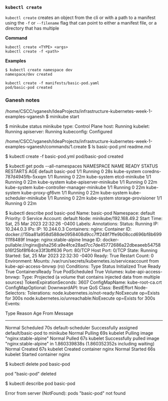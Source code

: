 ### `kubectl create`
`kubectl create` creates an object from the cli or with a path to a manifest using the `-f` or  `--filename` flag that can point to either a manifest file, or a directory that has multiple

**Command**
```
kubectl create <TYPE> <args>
kubectl create -f <path>
```

**Examples**
```
$ kubectl create namespace dev
namespace/dev created

kubectl create -f manifests/basic-pod.yaml 
pod/basic-pod created
```

### Ganesh notes 

/home/CSCC/vganesh/IdeaProjects/infrastructure-kubernetes-week-1-examples-vganesh
$ minikube start

$ minikube status
minikube
type: Control Plane
host: Running
kubelet: Running
apiserver: Running
kubeconfig: Configured

/home/CSCC/vganesh/IdeaProjects/infrastructure-kubernetes-week-1-examples-vganesh/commands/1.create
$ ls
basic-pod.yml  readme.md

$ kubectl create -f basic-pod.yml
pod/basic-pod created

$ kubectl get pods --all-namespaces
NAMESPACE     NAME                               READY   STATUS    RESTARTS   AGE
default       basic-pod                          1/1     Running   0          28s
kube-system   coredns-787d4945fb-5xxqm           1/1     Running   0          22m
kube-system   etcd-minikube                      1/1     Running   0          22m
kube-system   kube-apiserver-minikube            1/1     Running   0          22m
kube-system   kube-controller-manager-minikube   1/1     Running   0          22m
kube-system   kube-proxy-gf6vm                   1/1     Running   0          22m
kube-system   kube-scheduler-minikube            1/1     Running   0          22m
kube-system   storage-provisioner                1/1     Running   0          22m



$ kubectl describe pod basic-pod
Name:             basic-pod
Namespace:        default
Priority:         0
Service Account:  default
Node:             minikube/192.168.49.2
Start Time:       Sat, 25 Mar 2023 22:32:26 -0400
Labels:           <none>
Annotations:      <none>
Status:           Running
IP:               10.244.0.3
IPs:
IP:  10.244.0.3
Containers:
nginx:
Container ID:   docker://15ba81a958d588de0958408d9cc7ff248f7ffe9b08ccd696bf8b699111f8489f
Image:          nginx:stable-alpine
Image ID:       docker-pullable://nginx@sha256:a9e4fce28ad7cc7de45772686a22dbeaeeb54758b16f25bf8f64ce33f3bff636
Port:           80/TCP
Host Port:      0/TCP
State:          Running
Started:      Sat, 25 Mar 2023 22:32:30 -0400
Ready:          True
Restart Count:  0
Environment:    <none>
Mounts:
/var/run/secrets/kubernetes.io/serviceaccount from kube-api-access-bnvwp (ro)
Conditions:
Type              Status
Initialized       True
Ready             True
ContainersReady   True
PodScheduled      True
Volumes:
kube-api-access-bnvwp:
Type:                    Projected (a volume that contains injected data from multiple sources)
TokenExpirationSeconds:  3607
ConfigMapName:           kube-root-ca.crt
ConfigMapOptional:       <nil>
DownwardAPI:             true
QoS Class:                   BestEffort
Node-Selectors:              <none>
Tolerations:                 node.kubernetes.io/not-ready:NoExecute op=Exists for 300s
node.kubernetes.io/unreachable:NoExecute op=Exists for 300s
Events:

Type    Reason     Age   From               Message
  ----    ------     ----  ----               -------

Normal  Scheduled  70s   default-scheduler  Successfully assigned default/basic-pod to minikube
Normal  Pulling    69s   kubelet            Pulling image "nginx:stable-alpine"
Normal  Pulled     67s   kubelet            Successfully pulled image "nginx:stable-alpine" in 1.860339838s (1.860352352s including waiting)
Normal  Created    67s   kubelet            Created container nginx
Normal  Started    66s   kubelet            Started container nginx

$ kubectl delete pod basic-pod

pod "basic-pod" deleted

$ kubectl describe pod basic-pod

Error from server (NotFound): pods "basic-pod" not found



